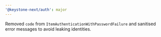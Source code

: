 ```yaml
---
'@keystone-next/auth': major
---
```


Removed `code` from `ItemAuthenticationWithPasswordFailure` and sanitised error messages to avoid leaking identities.
